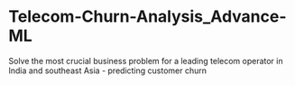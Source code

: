 # Telecom-Churn-Analysis_Advance-ML
Solve the most crucial business problem for a leading telecom operator in India and southeast Asia - predicting customer churn

